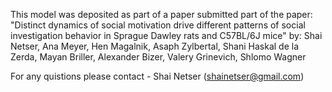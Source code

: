 This model was deposited as part of a paper submitted part of the paper:
"Distinct dynamics of social motivation drive different patterns of social investigation behavior in Sprague Dawley rats and C57BL/6J mice"
by:
Shai Netser, Ana Meyer, Hen Magalnik, Asaph Zylbertal, Shani Haskal de la Zerda, Mayan Briller, Alexander Bizer, Valery Grinevich, Shlomo Wagner

For any quistions please contact - Shai Netser (shainetser@gmail.com)
